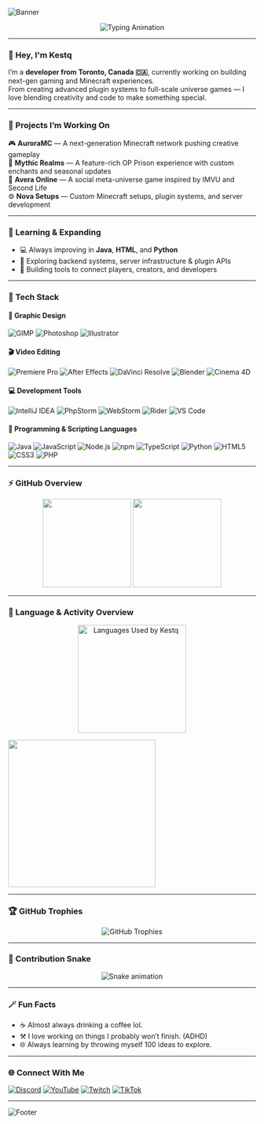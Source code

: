 <!-- Profile Banner -->
![Banner](https://capsule-render.vercel.app/api?type=waving&height=250&color=0:7F00FF,100:E100FF&text=K%20E%20S%20T&fontColor=ffffff&fontAlignY=40&fontSize=60&fontAlign=50)
<!-- Animated Intro Text -->
<p align="center">
  <img src="https://readme-typing-svg.herokuapp.com?font=Orbitron&size=30&duration=4000&pause=800&color=7F00FF&center=true&vCenter=true&width=700&lines=Welcome+to+my+page!;Minecraft+Developer;Game+Designer;Graphic+Designer;Web+Developer;Video+Editor" alt="Typing Animation">
</p>

---

### 👋 Hey, I'm **Kestq**
I’m a **developer from Toronto, Canada 🇨🇦**, currently working on building next-gen gaming and Minecraft experiences.  
From creating advanced plugin systems to full-scale universe games — I love blending creativity and code to make something special.

---

### 🚀 Projects I’m Working On
🎮 **AuroraMC** — A next-generation Minecraft network pushing creative gameplay  
💎 **Mythic Realms** — A feature-rich OP Prison experience with custom enchants and seasonal updates  
🌌 **Avera Online** — A social meta-universe game inspired by IMVU and Second Life  
⚙️ **Nova Setups** — Custom Minecraft setups, plugin systems, and server development  

---

### 🧠 Learning & Expanding
- 💻 Always improving in **Java**, **HTML**, and **Python**  
- 🔧 Exploring backend systems, server infrastructure & plugin APIs  
- 🧩 Building tools to connect players, creators, and developers  

---

### 🧠 Tech Stack

#### 🎨 Graphic Design
![GIMP](https://img.shields.io/badge/GIMP-FF4C4C?style=for-the-badge&logo=gimp&logoColor=white)
![Photoshop](https://img.shields.io/badge/Photoshop-FF4C4C?style=for-the-badge&logo=adobephotoshop&logoColor=white)
![Illustrator](https://img.shields.io/badge/Illustrator-FF4C4C?style=for-the-badge&logo=adobeillustrator&logoColor=white)

#### 🎬 Video Editing
![Premiere Pro](https://img.shields.io/badge/Premiere%20Pro-00C8FF?style=for-the-badge&logo=adobepremierepro&logoColor=white)
![After Effects](https://img.shields.io/badge/After%20Effects-00C8FF?style=for-the-badge&logo=adobeaftereffects&logoColor=white)
![DaVinci Resolve](https://img.shields.io/badge/DaVinci%20Resolve-00C8FF?style=for-the-badge&logo=davinciresolve&logoColor=white)
![Blender](https://img.shields.io/badge/Blender-00C8FF?style=for-the-badge&logo=blender&logoColor=white)
![Cinema 4D](https://img.shields.io/badge/Cinema%204D-00C8FF?style=for-the-badge&logo=cinema4d&logoColor=white)

#### 💻 Development Tools
![IntelliJ IDEA](https://img.shields.io/badge/IntelliJ%20IDEA-7F00FF?style=for-the-badge&logo=intellijidea&logoColor=white)
![PhpStorm](https://img.shields.io/badge/PhpStorm-7F00FF?style=for-the-badge&logo=phpstorm&logoColor=white)
![WebStorm](https://img.shields.io/badge/WebStorm-7F00FF?style=for-the-badge&logo=webstorm&logoColor=white)
![Rider](https://img.shields.io/badge/Rider-7F00FF?style=for-the-badge&logo=rider&logoColor=white)
![VS Code](https://img.shields.io/badge/VS%20Code-7F00FF?style=for-the-badge&logo=visualstudiocode&logoColor=white)

#### 🧩 Programming & Scripting Languages
![Java](https://img.shields.io/badge/Java-E100FF?style=for-the-badge&logo=openjdk&logoColor=white)
![JavaScript](https://img.shields.io/badge/JavaScript-E100FF?style=for-the-badge&logo=javascript&logoColor=white)
![Node.js](https://img.shields.io/badge/Node.js-E100FF?style=for-the-badge&logo=node.js&logoColor=white)
![npm](https://img.shields.io/badge/npm-E100FF?style=for-the-badge&logo=npm&logoColor=white)
![TypeScript](https://img.shields.io/badge/TypeScript-E100FF?style=for-the-badge&logo=typescript&logoColor=white)
![Python](https://img.shields.io/badge/Python-E100FF?style=for-the-badge&logo=python&logoColor=white)
![HTML5](https://img.shields.io/badge/HTML5-E100FF?style=for-the-badge&logo=html5&logoColor=white)
![CSS3](https://img.shields.io/badge/CSS3-E100FF?style=for-the-badge&logo=css3&logoColor=white)
![PHP](https://img.shields.io/badge/PHP-E100FF?style=for-the-badge&logo=php&logoColor=white)

---

### ⚡ GitHub Overview
<div align="center">
  <!-- Main Stats -->
  <img src="https://github-readme-stats.vercel.app/api?username=Kestq&show_icons=true&count_private=true&theme=radical&bg_color=0D1117&title_color=7F00FF&icon_color=E100FF&text_color=FFFFFF&border_radius=10" height="180" />

  <!-- Streak Stats -->
  <img src="https://streak-stats.demolab.com?user=Kestq&theme=radical&hide_border=true&background=0D1117&ring=E100FF&fire=7F00FF&currStreakLabel=FFFFFF" height="180" />
</div>

---

### 🎨 Language & Activity Overview
<p align="center">
  <img
    src="https://github-readme-stats.vercel.app/api/top-langs?username=Kestq&layout=donut&langs_count=8&include_forks=true&bg_color=0D1117&title_color=E100FF&text_color=FFFFFF&hide_border=true&cache_seconds=1"
    height="220"
    alt="Languages Used by Kestq"
  />
</p>

  
  <!-- Activity Graph -->
  <img src="https://github-readme-activity-graph.vercel.app/graph?username=Kestq&theme=react-dark&hide_border=true&area=true&color=E100FF&point=7F00FF" height="300" />
</div>

---

### 🏆 GitHub Trophies
<p align="center">
  <img src="https://github-profile-trophy.vercel.app/?username=Kestq&theme=radical&no-bg=true&no-frame=true&row=1&column=6" alt="GitHub Trophies" />
</p>

---

### 🐍 Contribution Snake
<p align="center">
  <img src="https://github.com/Kestq/Kestq/blob/output/github-contribution-grid-snake.svg" alt="Snake animation" />
</p>

---

### 🪄 Fun Facts
- ☕ Almost always drinking a coffee lol.  
- ⚒️ I love working on things I probably won’t finish. (ADHD)  
- 🌐 Always learning by throwing myself 100 ideas to explore.  

---

### 🌐 Connect With Me

[![Discord](https://img.shields.io/badge/Discord-5865F2?style=for-the-badge&logo=discord&logoColor=white)](https://discord.gg/users/903858601339273217)
[![YouTube](https://img.shields.io/badge/YouTube-FF0000?style=for-the-badge&logo=youtube&logoColor=white)](https://youtube.com/@kestttv)
[![Twitch](https://img.shields.io/badge/Twitch-9146FF?style=for-the-badge&logo=twitch&logoColor=white)](https://twitch.tv/kestttv)
[![TikTok](https://img.shields.io/badge/TikTok-000000?style=for-the-badge&logo=tiktok&logoColor=white)](https://tiktok.com/@kestttv)

---

![Footer](https://capsule-render.vercel.app/api?type=waving&section=footer&color=0:7F00FF,100:E100FF)
